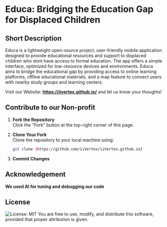 # Educa: Bridging the Education Gap for Displaced Children

## Short Description

Educa is a lightweight open-source project, user-friendly mobile application designed to provide educational resources and support to displaced children who dont have access to formal education. The app offers a simple interface, optimized for low-resource devices and environments. Educa aims to bridge the educational gap by providing access to online learning platforms, offline educational materials, and a map feature to connect users with nearby study groups and learning centers.

Visit our Website: **https://iivertex.github.io/** and let us know your thoughts!

## Contribute to our Non-profit
1. **Fork the Repository**  
   Click the "Fork" button at the top-right corner of this page.

2. **Clone Your Fork**  
   Clone the repository to your local machine using:
   ```bash
   git clone (https://github.com/iiVertex/iiVertex.github.io)
3. **Commit Changes**

## Acknowledgement 
**We used AI for tuning and debugging our code**

## License
![License: MIT](https://img.shields.io/badge/License-MIT-blue.svg)
You are free to use, modify, and distribute this software, provided that proper attribution is given.


